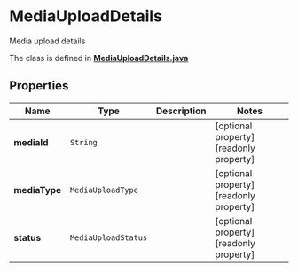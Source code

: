 

# MediaUploadDetails

Media upload details

The class is defined in **[MediaUploadDetails.java](../../src/main/java/org/openapitools/model/MediaUploadDetails.java)**

## Properties

Name | Type | Description | Notes
------------ | ------------- | ------------- | -------------
**mediaId** | `String` |  |  [optional property] [readonly property]
**mediaType** | `MediaUploadType` |  |  [optional property] [readonly property]
**status** | `MediaUploadStatus` |  |  [optional property] [readonly property]





